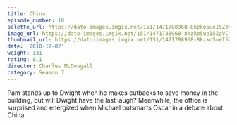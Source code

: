 ```yaml
---
title: China
episode_number: 10
palette_url: https://dato-images.imgix.net/151/1471788968-8kzko5ueI5ZzVCffkYEng5Fe5M.jpg?ixlib=rb-1.1.0&ch=DPR%2CWidth&auto=enhance&palette=json
image_url: https://dato-images.imgix.net/151/1471788968-8kzko5ueI5ZzVCffkYEng5Fe5M.jpg?ixlib=rb-1.1.0&ch=DPR%2CWidth&auto=compress%2Cformat&w=500
thumbnail_url: https://dato-images.imgix.net/151/1471788968-8kzko5ueI5ZzVCffkYEng5Fe5M.jpg?ixlib=rb-1.1.0&ch=DPR%2CWidth&auto=enhance&w=500&h=280&fit=crop&fm=jpg
date: '2010-12-02'
weight: 131
rating: 8.1
director: Charles McDougall
category: Season 7
---
```


Pam stands up to Dwight when he makes cutbacks to save money in the building, but will Dwight have the last laugh? Meanwhile, the office is surprised and energized when Michael outsmarts Oscar in a debate about China.